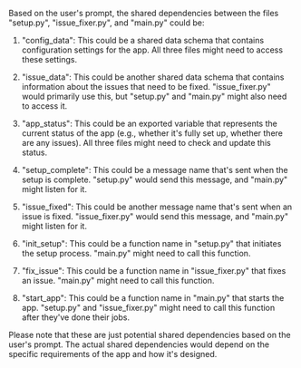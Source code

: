 Based on the user's prompt, the shared dependencies between the files "setup.py", "issue_fixer.py", and "main.py" could be:

1. "config_data": This could be a shared data schema that contains configuration settings for the app. All three files might need to access these settings.

2. "issue_data": This could be another shared data schema that contains information about the issues that need to be fixed. "issue_fixer.py" would primarily use this, but "setup.py" and "main.py" might also need to access it.

3. "app_status": This could be an exported variable that represents the current status of the app (e.g., whether it's fully set up, whether there are any issues). All three files might need to check and update this status.

4. "setup_complete": This could be a message name that's sent when the setup is complete. "setup.py" would send this message, and "main.py" might listen for it.

5. "issue_fixed": This could be another message name that's sent when an issue is fixed. "issue_fixer.py" would send this message, and "main.py" might listen for it.

6. "init_setup": This could be a function name in "setup.py" that initiates the setup process. "main.py" might need to call this function.

7. "fix_issue": This could be a function name in "issue_fixer.py" that fixes an issue. "main.py" might need to call this function.

8. "start_app": This could be a function name in "main.py" that starts the app. "setup.py" and "issue_fixer.py" might need to call this function after they've done their jobs.

Please note that these are just potential shared dependencies based on the user's prompt. The actual shared dependencies would depend on the specific requirements of the app and how it's designed.